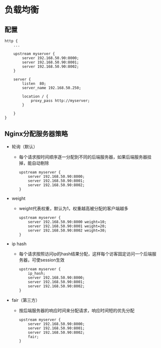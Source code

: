 # 负载均衡



## 配置

```
http {
	...

	upstream myserver {
		server 192.168.50.90:8000;
		server 192.168.50.90:8001;
		server 192.168.50.90:8002;
	}
	
	server {
		listen	80;
		server_name	192.168.50.250;
		
		location / {
			proxy_pass http://myserver;
		}
	
	}
}
```





## Nginx分配服务器策略

* 轮询（默认）

  * 每个请求按时间顺序逐一分配到不同的后端服务器，如果后端服务器挂掉，能自动剔除

    ```
    upstream myserver {
    	server 192.168.50.90:8000;
    	server 192.168.50.90:8001;
    	server 192.168.50.90:8002;
    }
    ```

    

* weight

  * weight代表权重，默认为1，权重越高被分配的客户端越多

    ```
    upstream myserver {
    	server 192.168.50.90:8000 weight=10;
    	server 192.168.50.90:8001 weight=20;
    	server 192.168.50.90:8002 weight=30;
    }
    ```

    

* ip hash

  * 每个请求按照访问ip的hash结果分配，这样每个访客固定访问一个后端服务器，可使session生效

    ```
    upstream myserver {
    	ip_hash;
    	server 192.168.50.90:8000;
    	server 192.168.50.90:8001;
    	server 192.168.50.90:8002;
    }
    ```

    

* fair（第三方）

  * 按后端服务器的响应时间来分配请求，响应时间短的优先分配

    ```
    upstream myserver {
    	server 192.168.50.90:8000;
    	server 192.168.50.90:8001;
    	server 192.168.50.90:8002;
    	fair;
    }
    ```

    